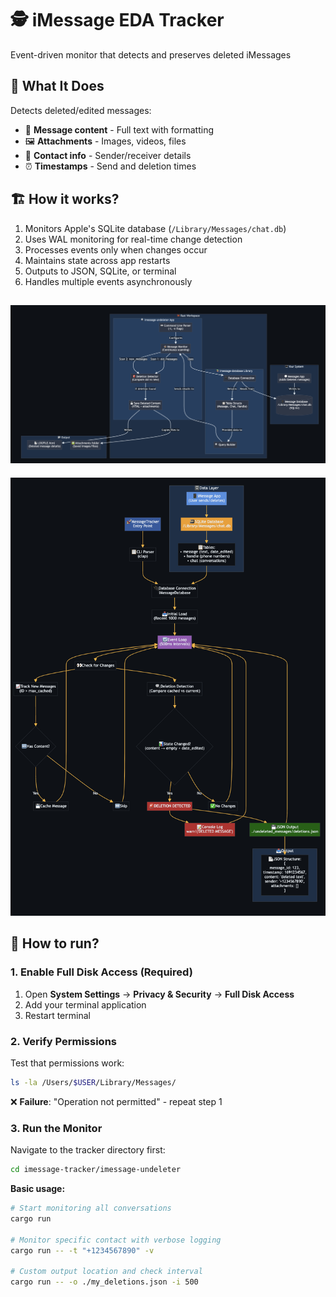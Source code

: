 # 🕵️ iMessage EDA Tracker

Event-driven monitor that detects and preserves deleted iMessages

## 🎯 What It Does

Detects deleted/edited messages:

- 📱 **Message content** - Full text with formatting
- 🖼️ **Attachments** - Images, videos, files
- 👤 **Contact info** - Sender/receiver details
- ⏰ **Timestamps** - Send and deletion times

## 🏗️ How it works?

1. Monitors Apple's SQLite database (`/Library/Messages/chat.db`)
2. Uses WAL monitoring for real-time change detection
3. Processes events only when changes occur
4. Maintains state across app restarts
5. Outputs to JSON, SQLite, or terminal
6. Handles multiple events asynchronously

![Detection](images/detection.png)
---
![Detection](images/eda.png)


## 🚀 How to run?

### 1. Enable Full Disk Access (Required)

1. Open **System Settings** → **Privacy & Security** → **Full Disk Access**
2. Add your terminal application
3. Restart terminal

### 2. Verify Permissions

Test that permissions work:
```bash
ls -la /Users/$USER/Library/Messages/
```

❌ **Failure**: "Operation not permitted" - repeat step 1

### 3. Run the Monitor

Navigate to the tracker directory first:
```bash
cd imessage-tracker/imessage-undeleter
```

**Basic usage:**
```bash
# Start monitoring all conversations
cargo run

# Monitor specific contact with verbose logging
cargo run -- -t "+1234567890" -v

# Custom output location and check interval
cargo run -- -o ./my_deletions.json -i 500
```
